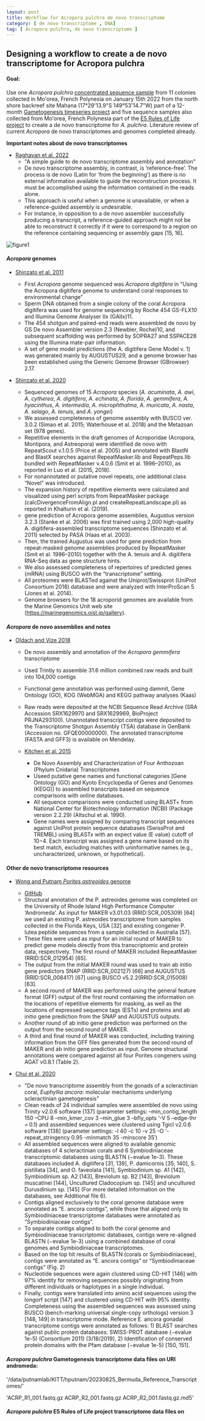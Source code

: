 ```yaml
---
layout: post
title: Workflow for Acropora pulchra de novo transcriptome
category: [ de novo transcriptome , DNA]
tag: [ Acropora pulchra, de novo transcriptome ]
---
```

## Designing a workflow to create a de novo transcriptome for Acropora pulchra

#### Goal:
Use one *Acropora pulchra* [concentrated sequence sample]() from 11 colonies collected in Mo'orea, French Polynesia on January 15th 2022 from the north shore backreef site Mahana (17°29'13.9"S 149°53'14.7"W) part of a 12-month [Gametogenesis timeseries project]() and five sequence samples also collected from Mo'orea, French Polynesia part of the [E5 Rules of Life project]() to create a de novo transcriptome for *A. pulchra*. Literature review of current *Acropora* de novo transcriptomes and genomes completed already.

**Important notes about de novo transcriptomes**

- [Raghavan et al. 2022](https://academic.oup.com/bib/article/23/2/bbab563/6514404#)
  - "A simple guide to de novo transcriptome assembly and annotation"
  - De novo transcriptome assembly, in contrast, is ‘reference-free’. The process is de novo (Latin for ‘from the beginning’) as there is no external information available to guide the reconstruction process. It must be accomplished using the information contained in the reads alone.
  - This approach is useful when a genome is unavailable, or when a reference-guided assembly is undesirable.
  - For instance, in opposition to a de novo assembler successfully producing a transcript, a reference-guided approach might not be able to reconstruct it correctly if it were to correspond to a region on the reference containing sequencing or assembly gaps [15, 16].

![figure1](https://github.com/daniellembecker/DanielleBecker_Lab_Notebook/blob/master/images/transcriptome.png)

#### *Acropora* genomes

- [Shinzato et al. 2011](https://www.nature.com/articles/nature10249)
  - First *Acropora* genome sequenced was *Acropora digitifera* in "Using the Acropora digitifera genome to understand coral responses to environmental change"
  - Sperm DNA obtained from a single colony of the coral Acropora digitifera was used for genome sequencing by Roche 454 GS-FLX10 and Illumina Genome Analyser IIx (GAIIx)11.
  - The 454 shotgun and paired-end reads were assembled de novo by GS De novo Assembler version 2.3 (Newbler, Roche)10, and subsequent scaffolding was performed by SOPRA27 and SSPACE28 using the Illumina mate-pair information.
  - A set of gene model predictions (the A. digitifera Gene Model v. 1) was generated mainly by AUGUSTUS29, and a genome browser has been established using the Generic Genome Browser (GBrowser) 2.17.

- [Shinzato et al. 2020](https://academic.oup.com/mbe/article/38/1/16/5900672)
  - Sequenced genomes of 15 *Acropora* species (*A. acuminata*, *A. awi*, *A. cytherea*, *A. digitifera*, *A. echinata*, *A. florida*, *A. gemmifera*, *A. hyacinthus*, *A. intermedia*, *A. microphthalma*, *A. muricata*, *A. nasta*, *A. selago*, *A. tenuis*, and *A. yongei*)
  -  We assessed completeness of genome assembly with BUSCO ver. 3.0.2 (Simao et al. 2015; Waterhouse et al. 2018) and the Metazoan set (978 genes).
  - Repetitive elements in the draft genomes of Acroporidae (Acropora, Montipora, and Astreopora) were identified de novo with RepeatScout v.1.0.5 (Price et al. 2005) and annotated with BlastN and BlastX searches against RepeatMasker.lib and RepeatPeps.lib bundled with RepeatMasker v.4.0.6 (Smit et al. 1996–2010), as reported in Luo et al. (2015, 2018).
  - For nonannotated or putative novel repeats, one additional class “Novel” was introduced.
  - The expansion history of repetitive elements were calculated and visualized using perl scripts from RepeatMasker package (calcDivergenceFromAlign.pl and createRepeatLandscape.pl) as reported in Khalturin et al. (2019).
  - gene prediction of Acropora genome assemblies, Augustus version 3.2.3 (Stanke et al. 2006) was first trained using 2,000 high-quality A. digitifera-assembled transcriptome sequences (Shinzato et al. 2011) selected by PASA (Haas et al. 2003).
  - Then, the trained Augustus was used for gene prediction from repeat-masked genome assemblies produced by RepeatMasker (Smit et al. 1996–2010) together with the A. tenuis and A. digitifera RNA-Seq data as gene structure hints.
  - We also assessed completeness of repertoires of predicted genes (mRNA) using BUSCO with the “transcriptome” setting.
  - All proteomes were BLASTed against the Uniprot/Swissprot (UniProt Consortium 2018) database and were analyzed with InterProScan 5 (Jones et al. 2014).
  - Genome browsers for the 18 acroporid genomes are available from the Marine Genomics Unit web site (https://marinegenomics.oist.jp/gallery).

#### *Acropora* de novo assemblies and notes

- [Oldach and Vize 2018](https://www.sciencedirect.com/science/article/pii/S1874778717303422?via%3Dihub)
  - De novo assembly and annotation of the *Acropora gemmifera* transcriptome
  - Used Trintiy to assemble 31.6 million combined raw reads and built into 104,000 contigs
  - Functional gene annotation was performed using dammit, Gene Ontology (GO), KOG (WebMGA) and KEGG pathway analyses (Kaas)
  - Raw reads were deposited at the NCBI Sequence Read Archive (SRA Accession SRX1629970 and SRX1629969, BioProject PRJNA293100). Unannotated transcript contigs were deposited to the Transcriptome Shotgun Assembly (TSA) database in GenBank (Accession no. GFQE00000000). The annotated transcriptome (FASTA and GFF3) is available on Mendelay.

  - [Kitchen et al. 2015](https://academic.oup.com/g3journal/article/5/11/2441/6025398)
    - De Novo Assembly and Characterization of Four Anthozoan (Phylum Cnidaria) Transcriptomes
    - Useed putative gene names and functional categories [Gene Ontology (GO) and Kyoto Encyclopedia of Genes and Genomes (KEGG)] to assembled transcripts based on sequence comparisons with online databases.
    - All sequence comparisons were conducted using BLAST+ from National Center for Biotechnology Information (NCBI) (Package version 2.2.29) (Altschul et al. 1990).
    - Gene names were assigned by comparing transcript sequences against UniProt protein sequence databases (SwissProt and TREMBL) using BLASTx with an expect value (E value) cutoff of 10−4. Each transcript was assigned a gene name based on its best match, excluding matches with uninformative names (e.g., uncharacterized, unknown, or hypothetical).

#### Other de novo transcriptome resources

- [Wong and Putnam *Porites astreoides* genome](https://gigabytejournal.com/articles/65)
  - [GitHub](https://github.com/hputnam/Past_Genome)
  - Structural annotation of the P. astreoides genome was completed on the University of Rhode Island High Performance Computer ‘Andromeda’. As input for MAKER v3.01.03 (RRID:SCR_005309) [64] we used an existing P. astreoides transcriptome from samples collected in the Florida Keys, USA [32] and existing congener P. lutea peptide sequences from a sample collected in Australia [57﻿].
  - These files were used as input for an initial round of MAKER to predict gene models directly from this transcriptomic and protein data, respectively. The first round of MAKER included RepeatMasker (RRID:SCR_012954) [65].
  - The output from the initial MAKER round was used to train ab initio gene predictors SNAP (RRID:SCR_002127) [66] and AUGUSTUS (RRID:SCR_008417) [67] using BUSCO v5.2.2(RRID:SCR_015008) [63].
  - A second round of MAKER was performed using the general feature format (GFF) output of the first round containing the information on the locations of repetitive elements for masking, as well as the locations of expressed sequence tags (ESTs) and proteins and ab initio gene prediction from the SNAP and AUGUSTUS outputs.
  - Another round of ab initio gene prediction was performed on the output from the second round of MAKER.
  - A third and final round of MAKER was conducted, including training information from the GFF files generated from the second round of MAKER and ab initio gene prediction as input. Genome structural annotations were compared against all four Porites congeners using AGAT v0.8.1 (Table 2).

- [Chui et al. 2020](https://bmcgenomics.biomedcentral.com/articles/10.1186/s12864-020-07113-9#Sec16)
  - "De novo transcriptome assembly from the gonads of a scleractinian coral, *Euphyllia ancora*: molecular mechanisms underlying scleractinian gametogenesis"
  - Clean reads of 24 individual samples were assembled de novo using Trinity v2.0.6 software [137] (parameter settings: –min_contig_length 150 –CPU 8 –min_kmer_cov 3 –min_glue 3 –bfly_opts ‘-V 5 –edge-thr = 0.1) and assembled sequences were clustered using Tgicl v2.0.6 software [138] (parameter settings: -l 40 -c 10 -v 25 -O ‘-repeat_stringency 0.95 -minmatch 35 -minscore 35′)
  - All assembled sequences were aligned to available genomic databases of 4 scleractinian corals and 6 Symbiodiniaceae transcriptomic databases using BLASTN (−evalue 1e-3). These databases included A. digitifera [31, 139], P. damicornis [35, 140], S. pistillata [34], and O. faveolata [141], Symbiodinium sp. A1 [142], Symbiodinium sp. A2 [143], Breviolum sp. B2 [143], Breviolum muscatinei [144], Uncultured Cladocopium sp. [145] and uncultured Durusdinium sp. [145] (For more detailed information on the databases, see Additional file 6).
  - Contigs aligned exclusively to the coral genome database were annotated as “E. ancora contigs”, while those that aligned only to Symbiodiniaceae transcriptome databases were annotated as “Symbiodiniaceae contigs”.
  - To separate contigs aligned to both the coral genome and Symbiodiniaceae transcriptomic databases, contigs were re-aligned BLASTN (−evalue 1e-3) using a combined database of coral genomes and Symbiodiniaceae transcriptomes.
  - Based on the top hit results of BLASTN (corals or Symbiodiniaceae), contigs were annotated as “E. ancora contigs” or “Symbiodiniaceae contigs” (Fig. 2)
  - Nucleotide sequences were again clustered using CD-HIT [146] with 97% identity for removing sequences possibly originating from different individuals or haplotypes in a single individual.
  - Finally, contigs were translated into amino acid sequences using the longorf script [147] and clustered using CD-HIT with 95% identity. Completeness using the assembled sequences was assessed using BUSCO (bench-marking universal single-copy orthologs) version 3 [148, 149] in transcriptome mode. Reference E. ancora gonadal transcriptome contigs were annotated as follows: 1) BLAST searches against public protein databases: SWISS-PROT database (−evalue 1e-5) (Consortium 2011) (3/18/2019), 2) Identification of conserved protein domains with the Pfam database (−evalue 1e-5) [150, 151].


#### *Acropora pulchra* Gametogenesis transcriptome data files on URI andromeda:

'/data/putnamlab/KITT/hputnam/20230825_Bermuda_Reference_Transcriptomes/'

'ACRP_R1_001.fastq.gz
ACRP_R2_001.fastq.gz
ACRP_R2_001.fastq.gz.md5'

#### *Acropora pulchra* E5 Rules of Life project transcriptome data files on
